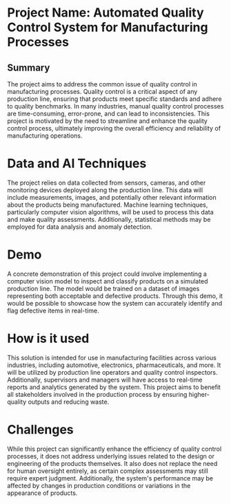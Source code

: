 # Project Name: Automated Quality Control System for Manufacturing Processes

## Summary
The project aims to address the common issue of quality control in manufacturing processes. Quality control is a critical aspect of any production line, ensuring that products meet specific standards and adhere to quality benchmarks. In many industries, manual quality control processes are time-consuming, error-prone, and can lead to inconsistencies. This project is motivated by the need to streamline and enhance the quality control process, ultimately improving the overall efficiency and reliability of manufacturing operations.

# Data and AI Techniques
The project relies on data collected from sensors, cameras, and other monitoring devices deployed along the production line. This data will include measurements, images, and potentially other relevant information about the products being manufactured. Machine learning techniques, particularly computer vision algorithms, will be used to process this data and make quality assessments. Additionally, statistical methods may be employed for data analysis and anomaly detection.

# Demo
A concrete demonstration of this project could involve implementing a computer vision model to inspect and classify products on a simulated production line. The model would be trained on a dataset of images representing both acceptable and defective products. Through this demo, it would be possible to showcase how the system can accurately identify and flag defective items in real-time.

# How is it used
This solution is intended for use in manufacturing facilities across various industries, including automotive, electronics, pharmaceuticals, and more. It will be utilized by production line operators and quality control inspectors. Additionally, supervisors and managers will have access to real-time reports and analytics generated by the system. This project aims to benefit all stakeholders involved in the production process by ensuring higher-quality outputs and reducing waste.

# Challenges
While this project can significantly enhance the efficiency of quality control processes, it does not address underlying issues related to the design or engineering of the products themselves. It also does not replace the need for human oversight entirely, as certain complex assessments may still require expert judgment. Additionally, the system's performance may be affected by changes in production conditions or variations in the appearance of products.
